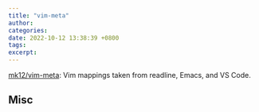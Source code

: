 ```yaml
---
title: "vim-meta"
author: 
categories: 
date: 2022-10-12 13:38:39 +0800
tags: 
excerpt: 
---
```







[mk12/vim-meta](https://github.com/mk12/vim-meta): Vim mappings taken from readline, Emacs, and VS Code.






## Misc






